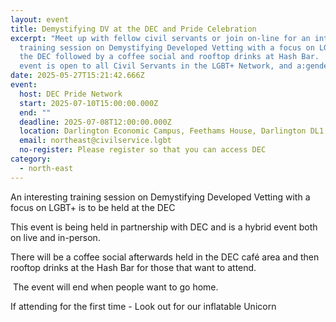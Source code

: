 ```yaml
---
layout: event
title: Demystifying DV at the DEC and Pride Celebration
excerpt: "Meet up with fellow civil servants or join on-line for an interesting
  training session on Demystifying Developed Vetting with a focus on LGBT+ at
  the DEC followed by a coffee social and rooftop drinks at Hash Bar.  This
  event is open to all Civil Servants in the LGBT+ Network, and a:gender "
date: 2025-05-27T15:21:42.666Z
event:
  host: DEC Pride Network
  start: 2025-07-10T15:00:00.000Z
  end: ""
  deadline: 2025-07-08T12:00:00.000Z
  location: Darlington Economic Campus, Feethams House, Darlington DL1 5BF
  email: northeast@civilservice.lgbt
  no-register: Please register so that you can access DEC
category:
  - north-east
---
```

An interesting training session on Demystifying Developed Vetting with a focus on LGBT+ is to be held at the DEC

This event is being held in partnership with DEC and is a hybrid event both on live and in-person.

There will be a coffee social afterwards held in the DEC café area and then rooftop drinks at the Hash Bar for those that want to attend.

 The event will end when people want to go home.

If attending for the first time - Look out for our inflatable Unicorn